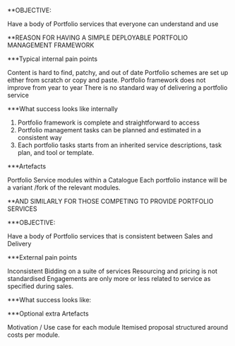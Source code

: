 **OBJECTIVE:

Have a body of Portfolio services that everyone can understand and use

**REASON FOR HAVING A SIMPLE DEPLOYABLE PORTFOLIO MANAGEMENT FRAMEWORK

***Typical internal pain points

Content is hard to find, patchy, and out of date
Portfolio schemes are set up either from scratch or copy and paste. 
Portfolio framework does not improve from year to year
There is no standard way of delivering a portfolio service

***What success looks like internally

1. Portfolio framework is complete and straightforward to access 
2. Portfolio management tasks can be planned and estimated in a consistent way
3. Each portfolio tasks starts from an inherited service descriptions, task plan, and tool or template.

***Artefacts

Portfolio Service modules	within a Catalogue
Each portfolio instance will be a variant /fork of the relevant modules. 

**AND SIMILARLY FOR THOSE COMPETING TO PROVIDE PORTFOLIO SERVICES

***OBJECTIVE:

Have a body of Portfolio services that is consistent between Sales and Delivery

***External pain points 

Inconsistent Bidding on a suite of services
Resourcing and pricing is not standardised
Engagements are only more or less related to service as specified during sales.

***What success looks like:

***Optional extra Artefacts

Motivation / Use case for each module
Itemised proposal structured around costs per module. 
